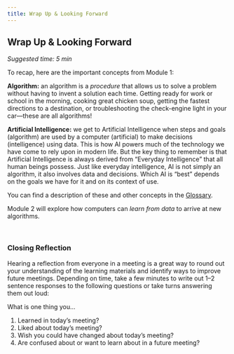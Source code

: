 ```yaml
---
title: Wrap Up & Looking Forward
---
```


## Wrap Up & Looking Forward
_Suggested time: 5 min_

To recap, here are the important concepts from Module 1:

**Algorithm:** an algorithm is a *procedure* that allows us to solve a problem without having to invent a solution each time.  Getting ready for work or school in the morning, cooking great chicken soup, getting the fastest directions to a destination, or troubleshooting the check-engine light in your car—these are all algorithms! 

**Artificial Intelligence:** we get to Artificial Intelligence when steps and goals (algorithm) are used by a computer (artificial) to make decisions (intelligence) using data. This is how AI powers much of the technology we have come to rely upon in modern life. But the key thing to remember is that Artificial Intelligence is always derived from “Everyday Intelligence” that all human beings possess. Just like everyday intelligence, AI is not simply an algorithm, it also involves data and decisions. Which AI is “best” depends on the goals we have for it and on its context of use. 

You can find a description of these and other concepts in the <a href="../../../glossary">Glossary</a>.

Module 2 will explore how computers can *learn from data* to arrive at new algorithms.

<br>

### Closing Reflection

Hearing a reflection from everyone in a meeting is a great way to round out your understanding of the learning materials and identify ways to improve future meetings. Depending on time, take a few minutes to write out 1–2 sentence responses to the following questions or take turns answering them out loud: 

What is one thing you...					
1. Learned in today’s meeting?
1. Liked about today’s meeting? 
1. Wish you could have changed about today’s meeting? 
1. Are confused about or want to learn about in a future meeting?
